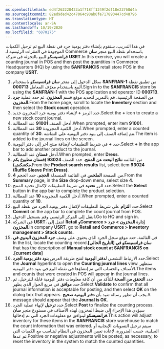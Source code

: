 ```yaml
---
ms.openlocfilehash: ed4f262228423a1f718ff1249f2df18e23768d4a
ms.sourcegitcommit: 82ed9ded42c47064c90ab6fe717893447cd48796
ms.translationtype: HT
ms.contentlocale: ar-SA
ms.lasthandoff: 10/19/2020
ms.locfileid: "6070175"
---
```

<span data-ttu-id="12c76-101">في هذا التدريب، ستقوم بإنشاء دفتر يومية جرد في نقطة البيع ثم ترحيل الكميات الموجودة في المقرات الرئيسية لـ Commerce باستخدام نقطة البيع متجر **سان فرانسيسكو** للبيع بالتجزئة في شركة **USRT**.</span><span class="sxs-lookup"><span data-stu-id="12c76-101">In this exercise, you will create a counting journal in POS and then post the quantities in Commerce Headquarters (HQ) by using the **SANFRANCIS** retail store POS in the company **USRT**.</span></span>

1. <span data-ttu-id="12c76-102">سجّل الدخول إلى متجر **سان فرانسيسكو** باستخدام **SANFRAN-1** من تطبيق نقطة البيع باستخدام معرّف المعامل **000713**.</span><span class="sxs-lookup"><span data-stu-id="12c76-102">Sign in to the **SANFRANCIS** store by using the **SANFRAN-1** with the POS application and operator ID **000713**.</span></span>
2. <span data-ttu-id="12c76-103">من الصفحة الرئيسية، قم بالتمرير لتحديد موقع قسم **المخزون**، ثم حدد عملية **جرد المخزون**.</span><span class="sxs-lookup"><span data-stu-id="12c76-103">From the home page, scroll to locate the **Inventory** section and then select the **Stock count** operation.</span></span>
3. <span data-ttu-id="12c76-104">حدد الرمز **+** لإنشاء دفتر يومية جرد المخزون جديد.</span><span class="sxs-lookup"><span data-stu-id="12c76-104">Select the **+** icon to create a new stock count journal.</span></span>
4. <span data-ttu-id="12c76-105">أدخل الصنف **91001** عند المطالبة.</span><span class="sxs-lookup"><span data-stu-id="12c76-105">When prompted, enter item **91001**.</span></span>
5. <span data-ttu-id="12c76-106">أدخل الكمية المجرودة **30** عند المطالبة.</span><span class="sxs-lookup"><span data-stu-id="12c76-106">When prompted, enter a counted quantity of **30**.</span></span> <span data-ttu-id="12c76-107">تتم إضافة الصنف إلى بنود دفتر اليومية على الشاشة.</span><span class="sxs-lookup"><span data-stu-id="12c76-107">The item is added to the journal lines on the screen.</span></span>
6. <span data-ttu-id="12c76-108">حدد **+** في شريط التطبيقات لإضافة منتج آخر إلى دفتر اليومية.</span><span class="sxs-lookup"><span data-stu-id="12c76-108">Select **+** in the app bar to add another product to the journal.</span></span>
7. <span data-ttu-id="12c76-109">أدخل **فستان** عند المطالبة.</span><span class="sxs-lookup"><span data-stu-id="12c76-109">When prompted, enter **Dress**.</span></span>
8. <span data-ttu-id="12c76-110">من القائمة **نتائج البحث عن المنتج**، حدد الصنف **93024 (فستان مطبوع بكم مكشكش)**.</span><span class="sxs-lookup"><span data-stu-id="12c76-110">From the **Product search results** list, select item **93024 (Ruffle Sleeve Print Dress)**.</span></span>
9. <span data-ttu-id="12c76-111">من الصفحة **الملخص** في القائمة المنسدلة **الحجم**، حدد الحجم **4**.</span><span class="sxs-lookup"><span data-stu-id="12c76-111">From the **Summary** page, in the **Size** drop-down menu, select size **4**.</span></span>
10. <span data-ttu-id="12c76-112">حدد الزر **تحديد** في شريط التطبيقات لإكمال تحديد المنتج.</span><span class="sxs-lookup"><span data-stu-id="12c76-112">Select the **Select** button in the app bar to complete the product selection.</span></span>
11. <span data-ttu-id="12c76-113">أدخل الكمية المجرودة **10** عند المطالبة.</span><span class="sxs-lookup"><span data-stu-id="12c76-113">When prompted, enter a counted quantity of **10**.</span></span>
12. <span data-ttu-id="12c76-114">حدد **التزام** على شريط التطبيقات لإكمال دفتر يومية الجرد من نقطة البيع.</span><span class="sxs-lookup"><span data-stu-id="12c76-114">Select **Commit** on the app bar to complete the count journal from POS.</span></span>
13. <span data-ttu-id="12c76-115">انتقل إلى المركز الرئيسي وقم بتسجيل الدخول.</span><span class="sxs-lookup"><span data-stu-id="12c76-115">Go to HQ and sign in.</span></span> 
14. <span data-ttu-id="12c76-116">في الشركة **USRT**، انتقل إلى **Retail وCommerce > إدارة المخزون > جرد المخزون**.</span><span class="sxs-lookup"><span data-stu-id="12c76-116">In company **USRT**, go to **Retail and Commerce > Inventory management > Stock counts**.</span></span> 
15. <span data-ttu-id="12c76-117">في القائمة، حدد موقع سجل الجرد الذي يحتوي على وصف **جرد المخزون اليدوي في ‬‏‫سان فرانسيسكو في [التاريخ الحالي]**.</span><span class="sxs-lookup"><span data-stu-id="12c76-117">In the list, locate the counting record that has the description of **Manual stock count at SANFRANCIS on [current date]**.</span></span>
16. <span data-ttu-id="12c76-118">حدد الارتباط التشعبي **لدفتر اليومية** لفتح طريقة العرض **بنود دفتر يومية الجرد**.</span><span class="sxs-lookup"><span data-stu-id="12c76-118">Select the **Journal** hyperlink to open the **Counting journal lines** view.</span></span> <span data-ttu-id="12c76-119">ستظهر الأصناف والحساب التي تم إنشاؤها في نقطة البيع في بنود دفتر اليومية.</span><span class="sxs-lookup"><span data-stu-id="12c76-119">The items and counts that were created in POS will appear in the journal lines.</span></span>
17. <span data-ttu-id="12c76-120">حدد **التحقق من الصحة** للتأكد من أن كافة معلومات دفتر اليومية قابلة للترحيل، ثم حدد **موافق** في مربع الحوار الذي يظهر.</span><span class="sxs-lookup"><span data-stu-id="12c76-120">Select **Validate** to confirm that all journal information is acceptable for posting, and then select **OK** on the dialog box that appears.</span></span> <span data-ttu-id="12c76-121">يجب أن تظهر رسالة تفيد بأن **دفتر اليومية صحيح**.</span><span class="sxs-lookup"><span data-stu-id="12c76-121">A message should appear that the **Journal is OK**.</span></span>
18. <span data-ttu-id="12c76-122">حدد **ترحيل** لإنهاء عملية الجرد.</span><span class="sxs-lookup"><span data-stu-id="12c76-122">Select **Post** to finalize the counting process.</span></span> <span data-ttu-id="12c76-123">سيؤدي هذا الإجراء إلى ضبط المخزون لهذه الأصناف في مستودع متجر **سان فرانسيسكو** ليتوافق مع معلومات الجرد التي تم إدخالها.</span><span class="sxs-lookup"><span data-stu-id="12c76-123">This action will adjust inventory for these items in the **SANFRANCIS** store warehouse to match the count information that was entered.</span></span> <span data-ttu-id="12c76-124">سيتم ترحيل التسويات الإيجابية أو السلبية، حسب الضرورة، لإعادة تعيين المخزون في النظام ليتناسب مع الكميات التي تم عدها.</span><span class="sxs-lookup"><span data-stu-id="12c76-124">Positive or negative adjustments will be posted, as necessary, to reset the inventory in the system to match the counted quantities.</span></span>


